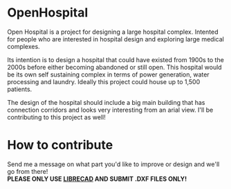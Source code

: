 # OpenHospital
Open Hospital is a project for designing a large hospital complex. Intented for people who are interested in hospital design and exploring large medical complexes.

Its intention is to design a hospital that could have existed from 1900s to the 2000s before either becoming abandoned or still open. This hospital would be its own self sustaining complex in terms of power generation, water processing and laundry. Ideally this project could house up to 1,500 patients.

The design of the hospital should include a big main building that has connection corridors and looks very interesting from an arial view. I'll be contributing to this project as well!

# How to contribute
Send me a message on what part you'd like to improve or design and we'll go from there!  
**PLEASE ONLY USE [LIBRECAD](https://librecad.org/) AND SUBMIT .DXF FILES ONLY!** 
